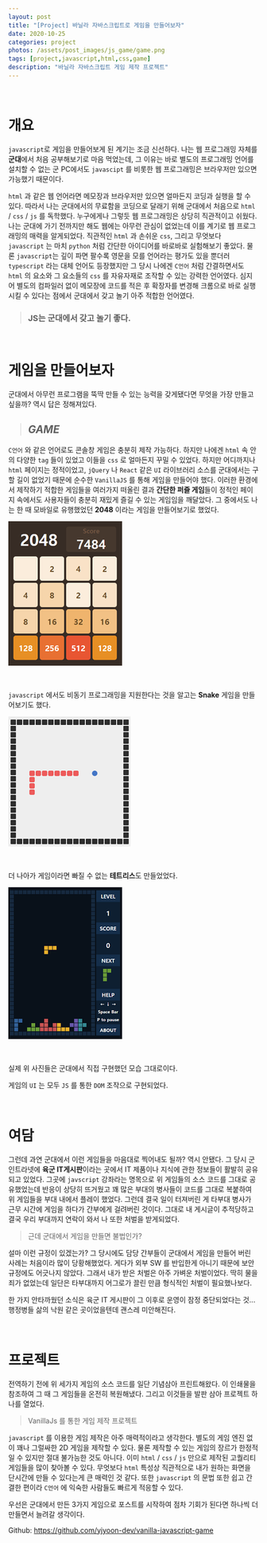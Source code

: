 ```yaml
---
layout: post
title: "[Project] 바닐라 자바스크립트로 게임을 만들어보자"
date: 2020-10-25
categories: project
photos: /assets/post_images/js_game/game.png
tags: [project,javascript,html,css,game]
description: "바닐라 자바스크립트 게임 제작 프로젝트"
---
```


<br>

# 개요

`javascript`로 게임을 만들어보게 된 계기는 조금 신선하다. 나는 웹 프로그래밍 자체를 **군대**에서 처음 공부해보기로 마음 먹었는데, 그 이유는 바로 별도의 프로그래밍 언어를 설치할 수 없는 군 PC에서도 `javascipt` 를 비롯한 웹 프로그래밍은 브라우저만 있으면 가능했기 때문이다.

`html` 과 같은 웹 언어라면 메모장과 브라우저만 있으면 얼마든지 코딩과 실행을 할 수 있다. 따라서 나는 군대에서의 무료함을 코딩으로 달래기 위해 군대에서 처음으로 `html` / `css` / `js` 를 독학했다. 누구에게나 그렇듯 웹 프로그래밍은 상당히 직관적이고 쉬웠다. 나는 군대에 가기 전까지만 해도 웹에는 아무런 관심이 없었는데 이를 계기로 웹 프로그래밍의 매력을 알게되었다. 직관적인 `html` 과 손쉬운 `css`, 그리고 무엇보다 `javascript` 는 마치 `python` 처럼 간단한 아이디어를 바로바로 실험해보기 좋았다. 물론 `javascript`는 깊이 파면 팔수록 영문을 모를 언어라는 평가도 있을 뿐더러 `typescript` 라는 대체 언어도 등장했지만 그 당시 나에겐 `C언어` 처럼 간결하면서도 `html` 의 요소와 그 요소들의 `css` 를 자유자재로 조작할 수 있는 강력한 언어였다. 심지어 별도의 컴파일러 없이 메모장에 코드를 적은 후 확장자를 변경해 크롬으로 바로 실행시킬 수 있다는 점에서 군대에서 갖고 놀기 아주 적합한 언어였다.
<br>

> ### **JS는 군대에서 갖고 놀기 좋다.**

<br>

# 게임을 만들어보자

군대에서 아무런 프로그램을 뚝딱 만들 수 있는 능력을 갖게됐다면 무엇을 가장 만들고 싶을까? 역시 답은 정해져있다.

> ## ***GAME***

`C언어` 와 같은 언어로도 콘솔창 게임은 충분히 제작 가능하다. 하지만 나에겐 `html` 속 안의 다양한 `tag` 들이 있었고 이들을 `css` 로 얼마든지 꾸밀 수 있었다. 하지만 어디까지나 `html` 페이지는 정적이었고, `jQuery` 나 `React` 같은 `UI` 라이브러리 소스를 군대에서는 구할 길이 없었기 때문에 순수한 `VanillaJS` 를 통해 게임을 만들어야 했다. 이러한 환경에서 제작하기 적합한 게임들을 여러가지 떠올린 결과 **간단한 퍼즐 게임**들이 정적인 페이지 속에서도 사용자들이 충분히 재밌게 즐길 수 있는 게임임을 깨달았다. 그 중에서도 나는 한 때 모바일로 유행했었던 **2048** 이라는 게임을 만들어보기로 했었다.

![2048](/assets/post_images/js_game/ex_2048.png)

<br>

`javascript` 에서도 비동기 프로그래밍을 지원한다는 것을 알고는 **Snake** 게임을 만들어보기도 했다.

![snake](/assets/post_images/js_game/ex_snake.png)

<br>

더 나아가 게임이라면 빠질 수 없는 **테트리스**도 만들었었다.

![tetris](/assets/post_images/js_game/ex_tetris.png)

<br>

실제 위 사진들은 군대에서 직접 구현했던 모습 그대로이다.

게임의 `UI` 는 모두 `JS` 를 통한 `DOM` 조작으로 구현되었다.

<br>

# 여담

그런데 과연 군대에서 이런 게임들을 마음대로 찍어내도 될까? 역시 안됐다. 그 당시 군 인트라넷에 **육군 IT게시판**이라는 곳에서 IT 제품이나 지식에 관한 정보들이 활발히 공유되고 있었다. 그곳에 `javscript` 강좌라는 명목으로 위 게임들의 소스 코드를 그대로 공유했었는데 반응이 상당히 뜨거웠고 꽤 많은 부대의 병사들이 코드를 그대로 복붙하여 위 게임들을 부대 내에서 플레이 했었다. 그런데 결국 일이 터져버린 게 타부대 병사가 근무 시간에 게임을 하다가 간부에게 걸려버린 것이다. 그대로 내 게시글이 추적당하고 결국 우리 부대까지 연락이 와서 나 또한 처벌을 받게되었다.

> 근데 군대에서 게임을 만들면 불법인가?

설마 이런 규정이 있겠는가? 그 당시에도 담당 간부들이 군대에서 게임을 만들어 버린 사례는 처음이라 많이 당황해했었다. 게다가 외부 SW 를 반입한게 아니기 때문에 보안 규정에도 어긋나지 않았다. 그래서 내가 받은 처벌은 아주 가벼운 처벌이었다. 딱히 물을 죄가 없었는데 일단은 타부대까지 어그로가 끌린 만큼 형식적인 처벌이 필요했나보다.

한 가지 안타까웠던 소식은 육군 IT 게시판이 그 이후로 운영이 잠정 중단되었다는 것... 행정병들 삶의 낙원 같은 곳이었을텐데 괜스레 미안해진다.

<br>

# 프로젝트

전역하기 전에 위 세가지 게임의 소스 코드를 일단 기념삼아 프린트해왔다. 이 인쇄물을 참조하여 그 때 그 게임들을 온전히 복원해냈다. 그리고 이것들을 발판 삼아 프로젝트 하나를 열었다.

> VanillaJs 를 통한 게임 제작 프로젝트

`javascript` 를 이용한 게임 제작은 아주 매력적이라고 생각한다. 별도의 게임 엔진 없이 꽤나 그럴싸한 2D 게임을 제작할 수 있다. 물론 제작할 수 있는 게임의 장르가 한정적일 수 있지만 절대 불가능한 것도 아니다. 이미 `html` / `css` / `js` 만으로 제작된 고퀄리티 게임들을 많이 찾아볼 수 있다. 무엇보다 `html` 특성상 직관적으로 내가 원하는 화면을 단시간에 만들 수 있다는게 큰 매력인 것 같다. 또한 `javascript` 의 문법 또한 쉽고 간결한 편이라 `C언어` 에 익숙한 사람들도 빠르게 적응할 수 있다.

우선은 군대에서 만든 3가지 게임으로 포스트를 시작하여 점차 기회가 된다면 하나씩 더 만들면서 늘려갈 생각이다.

Github: <https://github.com/yjyoon-dev/vanilla-javascript-game>




